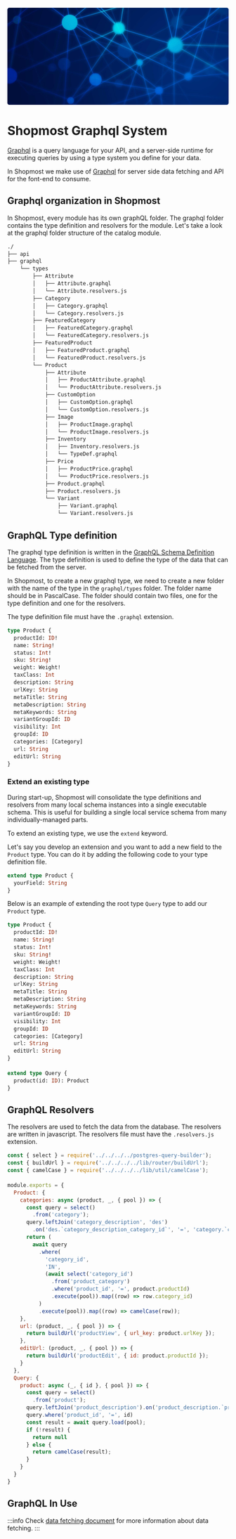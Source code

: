 

![Shopmost graphql system](./img/shopmost-graphql.jpg "Shopmost graphql system")

# Shopmost Graphql System

[Graphql](https://graphql.org/) is a query language for your API, and a server-side runtime for executing queries by using a type system you define for your data.

In Shopmost we make use of [Graphql](https://graphql.org/) for server side data fetching and API for the font-end to consume.

## Graphql organization in Shopmost

In Shopmost, every module has its own graphQL folder. The graphql folder contains the type definition and resolvers for the module. Let's take a look at the graphql folder structure of the catalog module.

```bash
./
├── api
├── graphql
    └── types
        ├── Attribute
        │   ├── Attribute.graphql
        │   └── Attribute.resolvers.js
        ├── Category
        │   ├── Category.graphql
        │   └── Category.resolvers.js
        ├── FeaturedCategory
        │   ├── FeaturedCategory.graphql
        │   └── FeaturedCategory.resolvers.js
        ├── FeaturedProduct
        │   ├── FeaturedProduct.graphql
        │   └── FeaturedProduct.resolvers.js
        └── Product
            ├── Attribute
            │   ├── ProductAttribute.graphql
            │   └── ProductAttribute.resolvers.js
            ├── CustomOption
            │   ├── CustomOption.graphql
            │   └── CustomOption.resolvers.js
            ├── Image
            │   ├── ProductImage.graphql
            │   └── ProductImage.resolvers.js
            ├── Inventory
            │   ├── Inventory.resolvers.js
            │   └── TypeDef.graphql
            ├── Price
            │   ├── ProductPrice.graphql
            │   └── ProductPrice.resolvers.js
            ├── Product.graphql
            ├── Product.resolvers.js
            └── Variant
                ├── Variant.graphql
                └── Variant.resolvers.js
```

## GraphQL Type definition

The graphql type definition is written in the [GraphQL Schema Definition Language](https://graphql.org/learn/schema/). The type definition is used to define the type of the data that can be fetched from the server.

In Shopmost, to create a new graphql type, we need to create a new folder with the name of the type in the `graphql/types` folder. The folder name should be in PascalCase. The folder should contain two files, one for the type definition and one for the resolvers.

The type definition file must have the `.graphql` extension.

```graphql title="Product.graphql"
type Product {
  productId: ID!
  name: String!
  status: Int!
  sku: String!
  weight: Weight!
  taxClass: Int
  description: String
  urlKey: String
  metaTitle: String
  metaDescription: String
  metaKeywords: String
  variantGroupId: ID
  visibility: Int
  groupId: ID
  categories: [Category]
  url: String
  editUrl: String
}
```

### Extend an existing type

During start-up, Shopmost will consolidate the type definitions and resolvers from many local schema instances into a single executable schema. This is useful for building a single local service schema from many individually-managed parts.

To extend an existing type, we use the `extend` keyword.

Let's say you develop an extension and you want to add a new field to the `Product` type. You can do it by adding the following code to your type definition file.


```graphql title="YourType.graphql":
extend type Product {
  yourField: String
}
```

Below is an example of extending the root type `Query` type to add our `Product` type.

```graphql title="Product.graphql"
type Product {
  productId: ID!
  name: String!
  status: Int!
  sku: String!
  weight: Weight!
  taxClass: Int
  description: String
  urlKey: String
  metaTitle: String
  metaDescription: String
  metaKeywords: String
  variantGroupId: ID
  visibility: Int
  groupId: ID
  categories: [Category]
  url: String
  editUrl: String
}

extend type Query {
  product(id: ID): Product
}
```

## GraphQL Resolvers

The resolvers are used to fetch the data from the database. The resolvers are written in javascript. The resolvers file must have the `.resolvers.js` extension.

```js title="Product.resolvers.js"
const { select } = require('../../../../postgres-query-builder');
const { buildUrl } = require('../../../../lib/router/buildUrl');
const { camelCase } = require('../../../../lib/util/camelCase');

module.exports = {
  Product: {
    categories: async (product, _, { pool }) => {
      const query = select()
        .from('category');
      query.leftJoin('category_description', 'des')
        .on('des.`category_description_category_id`', '=', 'category.`category_id`')
      return (
        await query
          .where(
            'category_id',
            'IN',
            (await select('category_id')
              .from('product_category')
              .where('product_id', '=', product.productId)
              .execute(pool)).map((row) => row.category_id)
          )
          .execute(pool)).map((row) => camelCase(row));
    },
    url: (product, _, { pool }) => {
      return buildUrl('productView', { url_key: product.urlKey });
    },
    editUrl: (product, _, { pool }) => {
      return buildUrl('productEdit', { id: product.productId });
    }
  },
  Query: {
    product: async (_, { id }, { pool }) => {
      const query = select()
        .from('product');
      query.leftJoin('product_description').on('product_description.`product_description_product_id`', '=', 'product.`product_id`')
      query.where('product_id', '=', id)
      const result = await query.load(pool);
      if (!result) {
        return null
      } else {
        return camelCase(result);
      }
    }
  }
}
```

## GraphQL In Use

:::info
  Check [data fetching document](./data-fetching) for more information about data fetching.
:::
